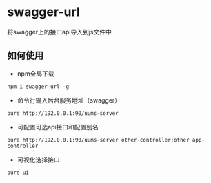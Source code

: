 # swagger-url
将swagger上的接口api导入到js文件中

## 如何使用
- npm全局下载
```
npm i swagger-url -g
```
- 命令行输入后台服务地址（swagger）
```
pure http://192.0.0.1:90/uums-server
```
- 可配置可选api接口和配置别名
```
pure http://192.0.0.1:90/uums-server other-controller:other app-controller
```

- 可视化选择接口
```
pure ui